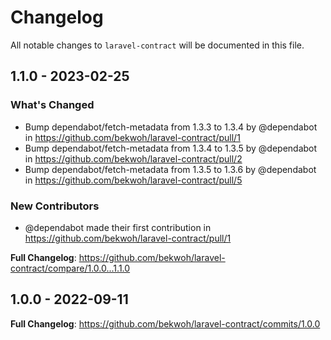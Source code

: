 # Changelog

All notable changes to `laravel-contract` will be documented in this file.

## 1.1.0 - 2023-02-25

### What's Changed

- Bump dependabot/fetch-metadata from 1.3.3 to 1.3.4 by @dependabot in https://github.com/bekwoh/laravel-contract/pull/1
- Bump dependabot/fetch-metadata from 1.3.4 to 1.3.5 by @dependabot in https://github.com/bekwoh/laravel-contract/pull/2
- Bump dependabot/fetch-metadata from 1.3.5 to 1.3.6 by @dependabot in https://github.com/bekwoh/laravel-contract/pull/5

### New Contributors

- @dependabot made their first contribution in https://github.com/bekwoh/laravel-contract/pull/1

**Full Changelog**: https://github.com/bekwoh/laravel-contract/compare/1.0.0...1.1.0

## 1.0.0 - 2022-09-11

**Full Changelog**: https://github.com/bekwoh/laravel-contract/commits/1.0.0
